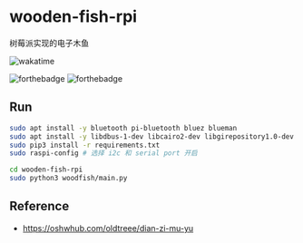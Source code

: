 # wooden-fish-rpi
树莓派实现的电子木鱼

![wakatime](https://wakatime.com/badge/user/cfee0eb2-658b-4917-a1ed-9801e76b961f/project/a15c4e2c-1782-4ebe-8562-53108f3a8e1f.svg)

![forthebadge](https://forthebadge.com/images/badges/made-with-python.svg)
![forthebadge](https://forthebadge.com/images/badges/built-with-love.svg)

## Run

```bash
sudo apt install -y bluetooth pi-bluetooth bluez blueman
sudo apt install -y libdbus-1-dev libcairo2-dev libgirepository1.0-dev
sudo pip3 install -r requirements.txt
sudo raspi-config # 选择 i2c 和 serial port 开启

cd wooden-fish-rpi
sudo python3 woodfish/main.py
```

## Reference

- https://oshwhub.com/oldtreee/dian-zi-mu-yu

